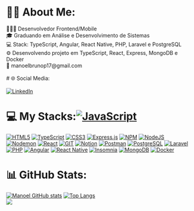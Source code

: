 <h1>🐱‍💻 About Me:</h1> 
👨🏻‍💻 Desenvolvedor Frontend/Mobile <br>
🎓 Graduando em Análise e Desenvolvimento de Sistemas <br>
💻 Stack: TypeScript, Angular, React Native, PHP, Laravel e PostgreSQL <br>
⚙️ Desenvolvendo projeto em TypeScript, React, Express, MongoDB e Docker <br>
📧 manoelbrunop17@gmail.com <br><br>
  # 🌐 Social Media:<br><br>

  <a href="https://www.linkedin.com/in/manoel-bruno-dev" target="_blank">
  <img src="https://img.shields.io/badge/LinkedIn-0077B5?style=for-the-badge&logo=linkedin&logoColor=white" alt="LinkedIn"></a>

# 💻 My Stacks:[![JavaScript](https://img.shields.io/badge/javascript-%23323330.svg?style=flat&logo=javascript&logoColor=%23F7DF1E)](https://www.javascript.com/)
[![HTML5](https://img.shields.io/badge/html5-%23E34F26.svg?style=flat&logo=html5&logoColor=white)](https://developer.mozilla.org/en-US/docs/Web/Guide/HTML/HTML5)
[![TypeScript](https://img.shields.io/badge/typescript-%23007ACC.svg?style=flat&logo=typescript&logoColor=white)](https://www.typescriptlang.org/)
[![CSS3](https://img.shields.io/badge/css3-%231572B6.svg?style=flat&logo=css3&logoColor=white)](https://developer.mozilla.org/en-US/docs/Web/CSS)
[![Express.js](https://img.shields.io/badge/express.js-%23404d59.svg?style=flat&logo=express&logoColor=%2361DAFB)](https://expressjs.com/)
[![NPM](https://img.shields.io/badge/NPM-%23CB3837.svg?style=flat&logo=npm&logoColor=white)](https://www.npmjs.com/)
[![NodeJS](https://img.shields.io/badge/node.js-6DA55F?style=flat&logo=node.js&logoColor=white)](https://nodejs.org/)
[![Nodemon](https://img.shields.io/badge/NODEMON-%23323330.svg?style=flat&logo=nodemon&logoColor=%BBDEAD)](https://nodemon.io/)
[![React](https://img.shields.io/badge/react-%2320232a.svg?style=flat&logo=react&logoColor=%2361DAFB)](https://reactjs.org/)
[![GIT](https://img.shields.io/badge/Git-fc6d26?style=flat&logo=git&logoColor=white)](https://git-scm.com/)
[![Notion](https://img.shields.io/badge/Notion-%23000000.svg?style=flat&logo=notion&logoColor=white)](https://www.notion.so/)
[![Postman](https://img.shields.io/badge/Postman-FF6C37?style=flat&logo=postman&logoColor=white)](https://www.postman.com/)
[![PostgreSQL](https://img.shields.io/badge/PostgreSQL-316192?style=flat&logo=postgresql&logoColor=white)](https://www.postgresql.org/)
[![Laravel](https://img.shields.io/badge/Laravel-FF2D20?style=flat&logo=laravel&logoColor=white)](https://laravel.com/)
[![PHP](https://img.shields.io/badge/PHP-777BB4?style=flat&logo=php&logoColor=white)](https://www.php.net/)
[![Angular](https://img.shields.io/badge/Angular-DD0031?style=flat&logo=angular&logoColor=white)](https://angular.io/)
[![React Native](https://img.shields.io/badge/React_Native-20232A?style=flat&logo=react&logoColor=61DAFB)](https://reactnative.dev/)
[![Insomnia](https://img.shields.io/badge/Insomnia-5849BE?style=flat&logo=insomnia&logoColor=white)](https://insomnia.rest/)
[![MongoDB](https://img.shields.io/badge/mongodb-6DA55F?style=flat&logo=mongodb&logoColor=white)](https://mongodb.org/)
[![Docker](https://img.shields.io/badge/docker-%23007ACC.svg?style=flat&logo=docker&logoColor=white)](https://www.docker.org/)





# 📊 GitHub Stats:

[![Manoel GitHub stats](https://github-readme-stats.vercel.app/api?username=Bruhnodev17)](https://github.com/anuraghazra/github-readme-stats)  [![Top Langs](https://github-readme-stats.vercel.app/api/top-langs/?username=Bruhnodev17&layout=pie)](https://github.com/anuraghazra/github-readme-stats) <br>
![](https://komarev.com/ghpvc/?username=Bruhnodev17)

  



